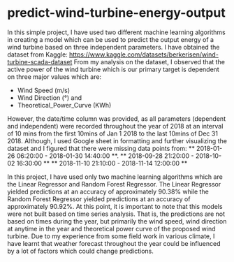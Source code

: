 # predict-wind-turbine-energy-output
In this simple project, I have used two different machine learning algorithms in creating a model which can be used to predict the output energy of a wind turbine based on three independent parameters. 
I have obtained the dataset from Kaggle: https://www.kaggle.com/datasets/berkerisen/wind-turbine-scada-dataset
From my analysis on the dataset, I observed that the active power of the wind turbine which is our primary target is dependent on three major values which are:  
- Wind Speed (m/s)
- Wind Direction (°) and 
- Theoretical_Power_Curve (KWh)

However, the date/time column was provided, as all parameters (dependent and independent) were recorded throughout the year of 2018 at an interval of 10 mins from the first 10mins of Jan 1 2018 to the last 10mins of Dec 31 2018. 
Although, I used Google sheet in formatting and further visualizing the dataset and I figured that there were missing data points from:
** 2018-01-26 06:20:00  -  2018-01-30 14:40:00 **. 
 ** 2018-09-28 21:20:00  -  2018-10-02 16:30:00 **
 ** 2018-11-10 21:10:00  -  2018-11-14 12:00:00 ** 
 
 In this project, I have used only two machine learning algorithms which are the Linear Regressor and Random Forest Regressor. The Linear Regressor yielded predictions at an accuracy of approximately 90.38% while the Random Forest Regressor yielded predictions at an accuracy of approximately 90.92%. 
At this point, it is important to note that this models were not built based on time series analysis. That is, the predictions are not based on times during the year, but primarily the wind speed, wind direction at anytime in the year and theoretical power curve of the proposed wind turbine. Due to my experience from some field work in various climate, I have learnt that weather forecast throughout the year could be influenced by a lot of factors which could change predictions. 
